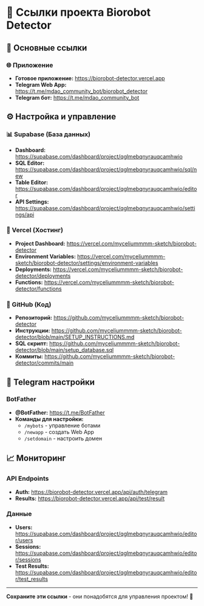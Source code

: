 # 🔗 Ссылки проекта Biorobot Detector

## 🚀 Основные ссылки

### 🌐 Приложение
- **Готовое приложение:** https://biorobot-detector.vercel.app
- **Telegram Web App:** https://t.me/mdao_community_bot/biorobot_detector
- **Telegram бот:** https://t.me/mdao_community_bot

## ⚙️ Настройка и управление

### 📊 Supabase (База данных)
- **Dashboard:** https://supabase.com/dashboard/project/qglmebqnyrauqcamhwio
- **SQL Editor:** https://supabase.com/dashboard/project/qglmebqnyrauqcamhwio/sql/new
- **Table Editor:** https://supabase.com/dashboard/project/qglmebqnyrauqcamhwio/editor
- **API Settings:** https://supabase.com/dashboard/project/qglmebqnyrauqcamhwio/settings/api

### 🚀 Vercel (Хостинг)
- **Project Dashboard:** https://vercel.com/myceliummmm-sketch/biorobot-detector
- **Environment Variables:** https://vercel.com/myceliummmm-sketch/biorobot-detector/settings/environment-variables
- **Deployments:** https://vercel.com/myceliummmm-sketch/biorobot-detector/deployments
- **Functions:** https://vercel.com/myceliummmm-sketch/biorobot-detector/functions

### 📱 GitHub (Код)
- **Репозиторий:** https://github.com/myceliummmm-sketch/biorobot-detector
- **Инструкции:** https://github.com/myceliummmm-sketch/biorobot-detector/blob/main/SETUP_INSTRUCTIONS.md
- **SQL скрипт:** https://github.com/myceliummmm-sketch/biorobot-detector/blob/main/setup_database.sql
- **Коммиты:** https://github.com/myceliummmm-sketch/biorobot-detector/commits/main

## 🤖 Telegram настройки

### BotFather
- **@BotFather:** https://t.me/BotFather
- **Команды для настройки:**
  - `/mybots` - управление ботами
  - `/newapp` - создать Web App
  - `/setdomain` - настроить домен

## 📈 Мониторинг

### API Endpoints
- **Auth:** https://biorobot-detector.vercel.app/api/auth/telegram
- **Results:** https://biorobot-detector.vercel.app/api/test/result

### Данные
- **Users:** https://supabase.com/dashboard/project/qglmebqnyrauqcamhwio/editor/users
- **Sessions:** https://supabase.com/dashboard/project/qglmebqnyrauqcamhwio/editor/sessions
- **Test Results:** https://supabase.com/dashboard/project/qglmebqnyrauqcamhwio/editor/test_results

---

**Сохраните эти ссылки** - они понадобятся для управления проектом! 🔖
